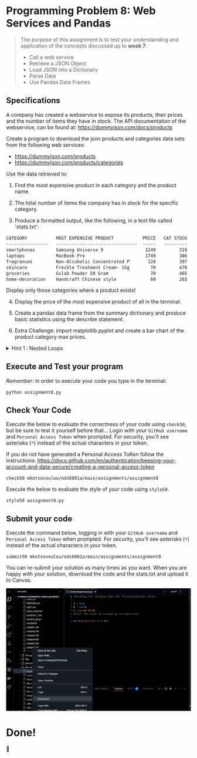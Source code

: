 # Programming Problem 8: Web Services and Pandas

> The purpose of this assignment is to test your understanding and application of the concepts discussed up to **week 7**:
>
> - Call a web service
> - Retrieve a JSON Object
> - Load JSON into a Dictionary
> - Parse Data
> - Use Pandas Data Frames 

## Specifications
A company has created a webservice to expose its products, their prices and the number of items they have in stock. The API documentation of the webservice, can be found at: https://dummyjson.com/docs/products

Create a program to download the json products and categories data sets from the following web services:
- https://dummyjson.com/products
- https://dummyjson.com/products/categories 

Use the data retrieved to:

1. Find the most expensive product in each category and the product name.

2. The total number of items the company has in stock for the specific category.

3. Produce a formatted output, like the following, in a text file called 'stats.txt':
```
CATEGORY           MOST EXPENSIVE PRODUCT           PRICE   CAT STOCK
----------------   -------------------------------  -----   --------- 
smartphones        Samsung Universe 9                1249         319
laptops            MacBook Pro                       1749         386
fragrances         Non-Alcoholic Concentrated P       120         397
skincare           Freckle Treatment Cream- 15g        70         470
groceries          Gulab Powder 50 Gram                70         465
home-decoration    Handcraft Chinese style             60         263
```
Display only those categories where a product exists!

4. Display the price of the most expensive product of all in the terminal.

5. Create a pandas data frame from the summary dictionary and produce basic statistics using the describe statement.

6. Extra Challenge: import matplotlib.pyplot and create a bar chart of the product category max prices.


<details> 
<summary>
Hint 1 : Nested Loops
</summary>

```
Loop through the categories and in this Loop, iterate over the products.

    - If the product category is equal to the current category from the outer loop

        - add the stock to a categoryStock dictionary.

        - check the product price to see if it larger to the previous "larger" price.

            - if yes, assign this product's price to a largest variable...and the name to another variable

    - Add the final values to another dictionary called summary with key the category and as a value a list of the required information (product name, price and total category stock)
```

</details>


## Execute and Test your program 

*Remember*: in order to execute your code you type in the terminal:

```
python assignment8.py
```


## Check Your Code

Execute the below to evaluate the correctness of your code using `check50`, but be sure to test it yourself before that...
Login with your `GitHub username` and `Personal Access Token` when prompted. For security, you'll see asterisks (`*`) instead of the actual characters in your token. 

If you do not have generated a Personal Access ToKen follow the instructions: 
https://docs.github.com/en/authentication/keeping-your-account-and-data-secure/creating-a-personal-access-token

```
check50 mkotsovoulou/ods6001a/main/assignments/assignment8
```

Execute the below to evaluate the style of your code using `style50`.

```
style50 assignment8.py
```


## Submit your code

Execute the command below, logging in with your `GitHub username` and `Personal Access Token` when prompted. For security, you'll see asterisks (`*`) instead of the actual characters in your token. 

```
submit50 mkotsovoulou/ods6001a/main/assignments/assignment8
```

You can re-submit your solution as many times as you want.
When you are happy with your solution, download the code and the stats.txt and upload it to Canvas.

![Image of download](download.png)

# Done!
:tada:
